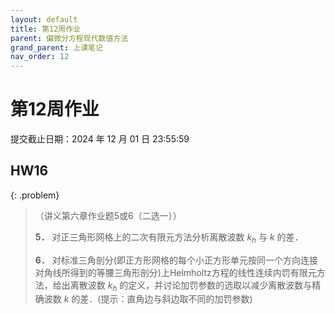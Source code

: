 ```yaml
---
layout: default
title: 第12周作业
parent: 偏微分方程现代数值方法
grand_parent: 上课笔记
nav_order: 12
---
```


# 第12周作业

提交截止日期：2024 年 12 月 01 日 23:55:59

## HW16 

{: .problem}
> （讲义第六章作业题5或6（二选一））
>
> **5．** 对正三角形网格上的二次有限元方法分析离散波数 $k_h$  与 $k$ 的差．
> 
> **6．** 对标准三角剖分(即正方形网格的每个小正方形单元按同一个方向连接对角线所得到的等腰三角形剖分)上Helmholtz方程的线性连续内罚有限元方法，给出离散波数 $k_h$ 的定义，并讨论加罚参数的选取以减少离散波数与精确波数 $k$ 的差．(提示：直角边与斜边取不同的加罚参数)



